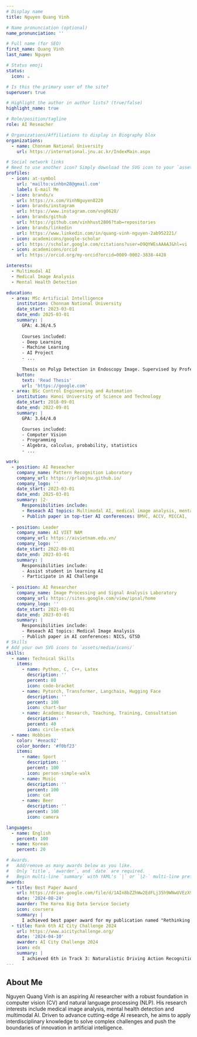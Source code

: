 ```yaml
---
# Display name
title: Nguyen Quang Vinh

# Name pronunciation (optional)
name_pronunciation: ''

# Full name (for SEO)
first_name: Quang Vinh 
last_name: Nguyen

# Status emoji
status:
  icon: ☕️

# Is this the primary user of the site?
superuser: true

# Highlight the author in author lists? (true/false)
highlight_name: true

# Role/position/tagline
role: AI Reseacher

# Organizations/Affiliations to display in Biography blox
organizations:
  - name: Chonnam National University
    url: https://international.jnu.ac.kr/IndexMain.aspx

# Social network links
# Need to use another icon? Simply download the SVG icon to your `assets/media/icons/` folder.
profiles:
  - icon: at-symbol
    url: 'mailto:vinhbn28@gmail.com'
    label: E-mail Me
  - icon: brands/x
    url: https://x.com/VinhNguyen8220
  - icon: brands/instagram
    url: https://www.instagram.com/vng0628/
  - icon: brands/github
    url: https://github.com/vinhhust2806?tab=repositories
  - icon: brands/linkedin
    url: https://www.linkedin.com/in/quang-vinh-nguyen-2ab952221/
  - icon: academicons/google-scholar
    url: https://scholar.google.com/citations?user=O9QYWEsAAAAJ&hl=vi
  - icon: academicons/orcid
    url: https://orcid.org/my-orcid?orcid=0009-0002-3838-4428

interests:
  - Multimodal AI
  - Medical Image Analysis
  - Mental Health Detection

education:
  - area: MSc Artificial Intelligence
    institution: Chonnam National University
    date_start: 2023-03-01
    date_end: 2025-03-01
    summary: |
      GPA: 4.36/4.5
    
      Courses included:
      - Deep Learning
      - Machine Learning
      - AI Project
      - ...
        
      Thesis on Polyp Detection in Endoscopy Image. Supervised by Professor [Soo Hyung Kim](https://prlabjnu.github.io/members/shkim/). 
    button:
      text: 'Read Thesis'
      url: 'https://google.com'
  - area: BSc Control Engineering and Automation
    institution: Hanoi University of Science and Technology
    date_start: 2018-09-01
    date_end: 2022-09-01
    summary: |
      GPA: 3.64/4.0

      Courses included:
      - Computer Vision
      - Programming
      - Algebra, calculus, probability, statistics
      - ...

work:
  - position: AI Reseacher
    company_name: Pattern Recognition Laboratory
    company_url: https://prlabjnu.github.io/
    company_logo: ''
    date_start: 2023-03-01
    date_end: 2025-03-01
    summary: |2-
      Responsibilities include:
      - Reseach AI topics: Multimodal AI, medical image analysis, mental health detection
      - Publish paper in top-tier AI conferences: BMVC, ACCV, MICCAI, ...
      
  - position: Leader
    company_name: AI VIET NAM
    company_url: https://aivietnam.edu.vn/
    company_logo: ''
    date_start: 2022-09-01
    date_end: 2023-03-01
    summary: |
      Responsibilities include:
      - Assist student in learning AI
      - Participate in AI Challenge
  
  - position: AI Researcher
    company_name: Image Processing and Signal Analysis Laboratory
    company_url: https://sites.google.com/view/ipsal/home
    company_logo: ''
    date_start: 2021-09-01
    date_end: 2023-03-01
    summary: |
      Responsibilities include:
      - Reseach AI topics: Medical Image Analysis
      - Publish paper in AI conferences: NICS, GTSD
# Skills
# Add your own SVG icons to `assets/media/icons/`
skills:
  - name: Technical Skills
    items:
      - name: Python, C, C++, Latex
        description: ''
        percent: 80
        icon: code-bracket
      - name: Pytorch, Transformer, Langchain, Hugging Face
        description: ''
        percent: 100
        icon: chart-bar
      - name: Academic Research, Teaching, Training, Consultation
        description: ''
        percent: 40
        icon: circle-stack
  - name: Hobbies
    color: '#eeac02'
    color_border: '#f0bf23'
    items:
      - name: Sport
        description: ''
        percent: 100
        icon: person-simple-walk
      - name: Music
        description: ''
        percent: 100
        icon: cat
      - name: Beer
        description: ''
        percent: 100
        icon: camera

languages:
  - name: English
    percent: 100
  - name: Korean
    percent: 20

# Awards.
#   Add/remove as many awards below as you like.
#   Only `title`, `awarder`, and `date` are required.
#   Begin multi-line `summary` with YAML's `|` or `|2-` multi-line prefix and indent 2 spaces below.
awards:
  - title: Best Paper Award
    url: https://drive.google.com/file/d/1AIn8bZZhWw2EdFLj35h9WNwUVEzX9Fxn/view?usp=sharing
    date: '2024-08-24'
    awarder: The Korea Big Data Service Society
    icon: coursera
    summary: |
      I achieved best paper award for my publication named "Rethinking top probability from Multi-View for Distracted Driver Behaviour Localization" in BIGDAS 2024 Conference.
  - title: Rank 6th AI City Challenge 2024
    url: https://www.aicitychallenge.org/
    date: '2024-04-10'
    awarder: AI City Challenge 2024
    icon: edx
    summary: |
      I achieved 6th in Track 3: Naturalistic Driving Action Recognition (AI City Challenge 2024, CVPR Workshop 2024).
---
```


## About Me

Nguyen Quang Vinh is an aspiring AI researcher with a robust foundation in computer vision (CV) and natural language processing (NLP). His research interests include medical image analysis, mental health detection and multimodal AI. Driven to advance cutting-edge AI research, he aims to apply interdisciplinary knowledge to solve complex challenges and push the boundaries of innovation in artificial intelligence.
